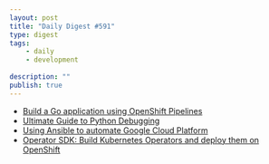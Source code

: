 ```yaml
---
layout: post
title: "Daily Digest #591"
type: digest
tags: 
    - daily
    - development
    
description: ""
publish: true
---
```


- [Build a Go application using OpenShift Pipelines](https://developers.redhat.com/blog/2020/05/26/build-a-go-application-using-openshift-pipelines/)
- [Ultimate Guide to Python Debugging](https://martinheinz.dev/blog/24)
- [Using Ansible to automate Google Cloud Platform](https://developers.redhat.com/blog/2020/05/06/using-ansible-to-automate-google-cloud-platform/)
- [Operator SDK: Build Kubernetes Operators and deploy them on OpenShift](https://developers.redhat.com/blog/2020/04/28/operator-sdk-build-kubernetes-operators-and-deploy-them-on-openshift/)